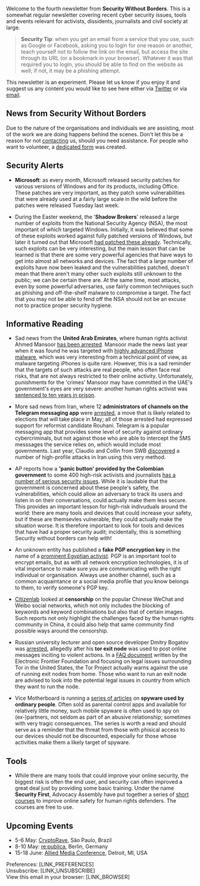 Welcome to the fourth newsletter from **Security Without Borders**. This is a somewhat regular newsletter covering recent cyber security issues, tools and events relevant for activists, dissidents, journalists and civil society at large.

> **Security Tip**: when you get an email from a service that you use, such as Google or Facebook, asking you to login for one reason or another, teach yourself not to follow the link on the email, but access the site through its URL (or a bookmark in your browser). Whatever it was that required you to login, you should be able to find on the website as well; if not, it may be a phishing attempt. 

This newsletter is an experiment. Please let us know if you enjoy it and suggest us any content you would like to see here either via [Twitter](https://twitter.com/swborders) or via [email](mailto:info@securitywithoutborders.org).

## News from Security Without Borders

Due to the nature of the organisations and individuals we are assisting, most of the work we are doing happens behind the scenes. Don't let this be a reason for not [contacting](mailto:info@securitywithoutborders.org) us, should you need assistance. 
For people who want to volunteer, a [dedicated form](https://securitywithoutborders.org/volunteer.html) was created.

## Security Alerts

- **Microsoft**: as every month, Microsoft released security patches for various versions of Windows and for its products, including Office. These patches are very important, as they patch some vulnerabilities that were already used at a fairly large scale in the wild before the patches were released Tuesday last week.

- During the Easter weekend, the '**Shadow Brokers**' released a large number of exploits from the National Security Agency (NSA), the most important of which targeted Windows. Initially, it was believed that some of these exploits worked against fully patched versions of Windows, but later it turned out that Microsoft [had patched these already](https://arstechnica.com/security/2017/04/purported-shadow-brokers-0days-were-in-fact-killed-by-mysterious-patch/). Technically, such exploits can be very interesting, but the main lesson that can be learned is that there are some very powerful agencies that have ways to get into almost all networks and devices. The fact that a large number of exploits have now been leaked and the vulnerabilities patched, doesn't mean that there aren't many other such exploits still unknown to the public; we can be certain there are. At the same time, most attacks, even by some powerful adversaries, use fairly common techniques such as phishing and off-the-shelf malware to compromise a target. The fact that you may not be able to fend off the NSA should not be an excuse not to practice proper security hygiene.

## Informative Reading

- Sad news from the **United Arab Emirates**, where human rights activist Ahmed Mansoor [has been arrested](https://www.amnesty.org/en/latest/news/2017/03/uae-surprise-overnight-raid-leads-to-arrest-of-prominent-human-rights-defender/). Mansoor made the news last year when it was found he was targeted with [highly advanced iPhone malware](https://citizenlab.org/2016/08/million-dollar-dissident-iphone-zero-day-nso-group-uae/), which was very interesting from a technical point of view, as malware targeting iPhones is quite rare. However, this is a sad reminder that the targets of such attacks are real people, who often face real risks, that are not always restricted to their online activity. Unfortunately, punishments for the 'crimes' Mansoor may have committed in the UAE's government's eyes are very severe: another human rights activist was [sentenced to ten years in prison](https://www.amnesty.org/en/latest/news/2017/03/uae-prominent-academic-jailed-for-10-years-over-tweets-in-outrageous-blow-to-freedom-of-expression/).

- More sad news from Iran, where 12 **administrators of channels on the Telegram messaging app** were [arrested](https://advox.globalvoices.org/2017/03/28/iranians-see-arrests-and-intimidation-of-telegram-administrators-and-journalists-ahead-of-the-elections/), a move that is likely related to elections that will take place in May; all of those arrested had expressed support for reformist candidate Rouhani. Telegram is a popular messaging app that provides some level of security against ordinary cybercriminals, but not against those who are able to intercept the SMS messsages the service relies on, which would include most governments. Last year, Claudio and Collin from SWB [discovered](http://www.reuters.com/article/us-iran-cyber-telegram-exclusive-idUSKCN10D1AM) a number of high-profile attacks in Iran using this very method.

- AP reports how a **'panic button' provided by the Colombian government** to some 400 high-risk activists and journalists [has a number of serious security issues](http://bigstory.ap.org/article/4784cc3f4d5847ae9d6d385ca172a0d2/ap-exclusive-colombia-panic-buttons-expose-activists). While it is laudable that the government is concerned about these people's safety, the vulnerabilities, which could allow an adversary to track its users and listen in on their conversations, could actually make them less secure. This provides an important lesson for high-risk indivuduals around the world: there are many tools and devices that could increase your safety, but if these are themsevles vulnerable, they could actually make the situation worse. It is therefore important to look for tools and devices that have had a proper security audit; incidentally, this is something Security without borders can help with!

- An unknown entity has published a **fake PGP encryption key** in the name of a [prominent Egyptian activist](https://motherboard.vice.com/en_us/article/activists-need-to-watch-out-for-fake-encryption-keys). PGP is an important tool to encrypt emails, but as with all network encryption technologies, it is of vital importance to make sure you are communicating with the right individual or organisation. Always use another channel, such as a common acquaintance or a social media profile that you know belongs to them, to verify someone's PGP key.

- [Citizenlab](https://citizenlab.org/2017/04/we-cant-chat-709-crackdown-discussions-blocked-on-weibo-and-wechat/) looked at **censorship** on the popular Chinese WeChat and Weibo social networks, which not only includes the blocking of keywords and keyword combinations but also that of certain images. Such reports not only highlight the challenges faced by the human rights community in China, it could also help that same community find possible ways around the censorship.

- Russian university lecturer and open source developer Dmitry Bogatov was [arrested](https://www.bleepingcomputer.com/news/government/its-probably-a-bad-idea-to-run-a-tor-exit-node-in-your-home-in-russia/), allegedly after his **tor exit node** was used to post online messages inciting to violent actions. In a [FAQ document](https://www.torproject.org/eff/tor-legal-faq.html.en) written by the Electronic Frontier Foundation and focusing on legal issues surrounding Tor in the United States, the Tor Project actually warns against the use of running exit nodes from home. Those who want to run an exit node are advised to look into the potential legal issues in country from which they want to run the node.

- Vice Motherboard is running a [series of articles](https://motherboard.vice.com/en_us/topic/when-spies-come-home) on **spyware used by ordinary people**. Often sold as parental control apps and available for relatively little money, such mobile spyware is often used to spy on (ex-)partners, not seldom as part of an abusive relationship; sometimes with very tragic consequences. The series is worth a read and should serve as a reminder that the threat from those with phisical access to our devices should not be discounted, especially for those whose activities make them a likely target of spyware.

## Tools

- While there are many tools that could improve your online security, the biggest risk is often the end user, and security can often improved a great deal just by providing some basic training. Under the name **Security First**, Advocacy Assembly have put together a series of [short courses](https://advocacyassembly.org/en/partners/securityfirst/) to improve online safety for human rights defenders. The courses are free to use.

## Upcoming Events

- 5-6 May: [CryptoRave](https://cryptorave.org), São Paulo, Brazil
- 8-10 May: [re:publica](https://re-publica.de), Berlin, Germany
- 15-18 June: [Allied Media Conference](https://www.alliedmedia.org/amc), Detroit, MI, USA

Preferences: [LINK_PREFERENCES]  
Unsubscribe: [LINK_UNSUBSCRIBE]  
View this email in your browser: [LINK_BROWSER]
